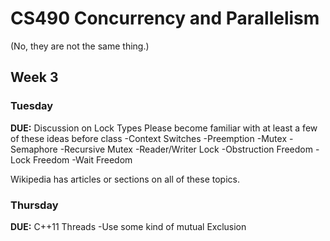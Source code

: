 # CS490 Concurrency and Parallelism
(No, they are not the same thing.)


## Week 3

### Tuesday
**DUE:** Discussion on Lock Types
Please become familiar with at least a few of these ideas before class
	-Context Switches
	-Preemption
	-Mutex
	-Semaphore
	-Recursive Mutex
	-Reader/Writer Lock
	-Obstruction Freedom
	-Lock Freedom
	-Wait Freedom

Wikipedia has articles or sections on all of these topics.


### Thursday
**DUE:** C++11 Threads
	-Use some kind of mutual Exclusion
